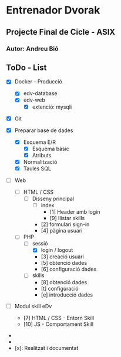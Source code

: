 # Entrenador Dvorak
## Projecte Final de Cicle - ASIX
### Autor: Andreu Bió

ToDo - List
---

- [x] Docker - Producció
  - [x] edv-database
  - [x] edv-web
    - [x] extenció: mysqli

- [x] Git

- [x] Preparar base de dades
  - [x] Esquema E/R
    - [x] Esquema bàsic
    - [x] Atributs
  - [x] Normalització
  - [x] Taules SQL

- [ ] Web
  - [ ] HTML / CSS
    - [ ] Disseny principal
      - [ ] index
        - [1] Header amb login
        - [9] llistar skills
      - [2] formulari sign-in
      - [4] pàgina usuari
  - [ ] PHP 
    - [ ] sessió
      - [x] login / logout
      - [3] creació usuari
      - [5] obtenció dades
      - [6] configuració dades
    - [ ] skills
      - [8] obtenció dades
      - [t] configuració
      - [e] introducció dades 
      
- [ ] Modul skill eDv
  - [7] HTML / CSS - Entorn Skill
  - [10] JS - Comportament Skill

- [n]: Pendent (n:prioritat)
- [-]: Realitzat
- [x]: Realitzat i documentat